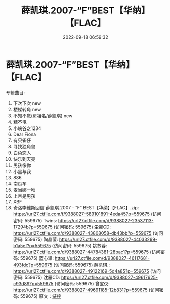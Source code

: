 ﻿---
title: 薛凯琪.2007-“F”BEST【华纳】【FLAC】
date: 2022-09-18 06:59:32
categories: WAV车载音乐、镜像
tags: 华语中文
---
# 薛凯琪.2007-“F”BEST【华纳】【FLAC】

专辑曲目:
01. 下次下次 new
02. 楼梯转角 new
03. 不知不觉(房祖名/薛凯琪) new
04. 糖不甩
05. 小峡谷之1234
06. Dear Fiona
07. 有只雀仔
08. 寻找独角兽
09. 白色恋人
10. 快乐到天亮
11. 男孩像你
12. 小黑与我
13. 886
14. 南瓜车
15. 麦当娜一吻
16. 上帝是男孩
17. XBF
18. 奇洛李维斯回信
薛凯琪.2007 - “F” BEST【华纳】【FLAC】.zip:
https://url27.ctfile.com/f/9388027-589101891-4eda45?p=559675
(访问密码: 559675)
Twins: https://url27.ctfile.com/d/9388027-23537113-17294b?p=559675
(访问密码: 559675)
坣娜CD: https://url27.ctfile.com/d/9388027-43808058-db43bb?p=559675
(访问密码: 559675)
陶晶莹: https://url27.ctfile.com/d/9388027-44033299-b1a5ef?p=559675
(访问密码: 559675)
姚苏蓉: https://url27.ctfile.com/d/9388027-44784381-28bac1?p=559675
(访问密码: 559675)
蓝心湄: https://url27.ctfile.com/d/9388027-46117681-493fdc?p=559675
(访问密码: 559675)
薛凯琪.: https://url27.ctfile.com/d/9388027-49122169-5d4a85?p=559675
(访问密码: 559675)
沈雁CD: https://url27.ctfile.com/d/9388027-49617625-c93d89?p=559675
(访问密码: 559675)
曾宝仪: https://url27.ctfile.com/d/9388027-49691185-12b831?p=559675
(访问密码: 559675)
原文：[链接](https://blog.sina.com.cn/s/blog_1647c7e7601030zgl.html)